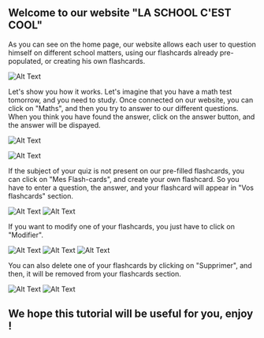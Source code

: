 ## Welcome to our website "LA SCHOOL C'EST COOL"
 As you can see on the home page, our website allows each user to question himself on different school matters, using our flashcards already pre-populated, or creating his own flashcards.

![Alt Text](./images_readme/accueil-site.png)

Let's show you how it works. Let's imagine that you have a math test tomorrow, and you need to study. Once connected on our website, you can click on "Maths", and then you try to answer to our different questions. When you think you have found the answer, click on the answer button, and the answer will be dispayed.

![Alt Text](./images_readme/flashcards-maths.png)

![Alt Text](./images_readme/reponse-flashcardmath.png)

If the subject of your quiz is not present on our pre-filled flashcards, you can click on "Mes Flash-cards", and create your own flashcard.
So you have to enter a question, the answer, and your flashcard will appear in "Vos flashcards" section.

![Alt Text](./images_readme/creation-flashcard.png)
![Alt Text](./images_readme/apparition-vos-flashcards.png)

If you want to modify one of your flashcards, you just have to click on "Modifier".

![Alt Text](./images_readme/modification-vos-flashcards.png)
![Alt Text](./images_readme/flashcard-modifie.png)
![Alt Text](./images_readme/flashcards-modifie-dans-vosflashcards.png)

You can also delete one of your flashcards by clicking on "Supprimer", and then, it will be removed from your flashcards section.

![Alt Text](./images_readme/message-supprimer-flashcard.png)
![Alt Text](./images_readme/mes-flashcards-vide.png)

## We hope this tutorial will be useful for you, enjoy !
